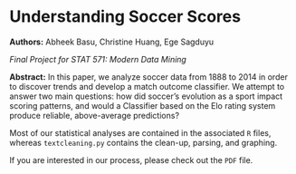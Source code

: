 # Understanding Soccer Scores
__Authors:__ Abheek Basu, Christine Huang, Ege Sagduyu

_Final Project for STAT 571: Modern Data Mining_

__Abstract:__ In this paper, we analyze soccer data from 1888 to 2014 in order to discover trends and develop a match outcome classifier. We attempt to answer two main questions: how did soccer’s evolution as a sport impact scoring patterns, and would a Classifier based on the Elo rating system produce reliable, above-average predictions?

Most of our statistical analyses are contained in the associated `R` files, whereas `textcleaning.py` contains the clean-up, parsing, and graphing. 

If you are interested in our process, please check out the `PDF` file. 
